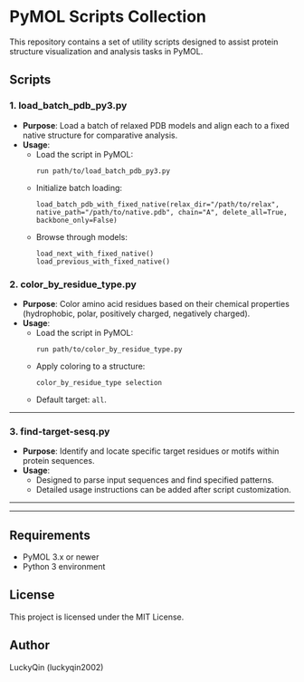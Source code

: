 # PyMOL Scripts Collection

This repository contains a set of utility scripts designed to assist protein structure visualization and analysis tasks in PyMOL.

## Scripts
### 1. load_batch_pdb_py3.py
- **Purpose**:
  Load a batch of relaxed PDB models and align each to a fixed native structure for comparative analysis.
- **Usage**:
  - Load the script in PyMOL:
    ```
    run path/to/load_batch_pdb_py3.py
    ```
  - Initialize batch loading:
    ```
    load_batch_pdb_with_fixed_native(relax_dir="/path/to/relax", native_path="/path/to/native.pdb", chain="A", delete_all=True, backbone_only=False)
    ```
  - Browse through models:
    ```
    load_next_with_fixed_native()
    load_previous_with_fixed_native()
    ```


### 2. color_by_residue_type.py
- **Purpose**: 
  Color amino acid residues based on their chemical properties (hydrophobic, polar, positively charged, negatively charged).
- **Usage**:
  - Load the script in PyMOL:
    ```
    run path/to/color_by_residue_type.py
    ```
  - Apply coloring to a structure:
    ```
    color_by_residue_type selection
    ```
  - Default target: `all`.

---

### 3. find-target-sesq.py
- **Purpose**:
  Identify and locate specific target residues or motifs within protein sequences.
- **Usage**:
  - Designed to parse input sequences and find specified patterns.
  - Detailed usage instructions can be added after script customization.

---


---

## Requirements
- PyMOL 3.x or newer
- Python 3 environment

## License
This project is licensed under the MIT License.

## Author
LuckyQin (luckyqin2002)
